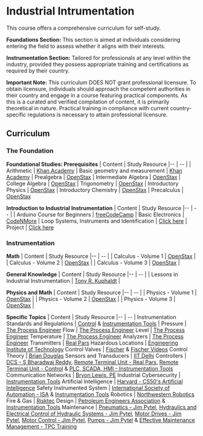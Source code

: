 # Industrial Intrumentation 

This course offers a comprehensive curriculum for self-study.

**Foundations Section:** This section is aimed at individuals considering entering the field to assess whether it aligns with their interests.

**Instrumentation Section:** Tailored for professionals at any level within the industry, provided they possess appropriate training and certifications as required by their country.

**Important Note:** This curriculum DOES NOT grant professional licensure. To obtain licensure, individuals should approach the competent authorities in their country and engage in a course featuring practical components. As this is a curated and verified compilation of content, it is primarily theoretical in nature. Practical training in compliance with current country-specific regulations is necessary to attain professional licensure.

## Curriculum

### The Foundation

**Foundational Studies: Prerequisites**
| Content |  Study Resource
|-- | -- |
| Arithmetic | [Khan Academy](https://www.khanacademy.org/math/arithmetic#arithmetic-subject-challenge)
| Basic geometry and measurement | [Khan Academy](https://www.khanacademy.org/math/basic-geo#basic-geo-subject-challenge)
| Prealgebra | [OpenStax](https://openstax.org/details/books/prealgebra-2e)
| Intermediate Algebra | [OpenStax](https://openstax.org/details/books/intermediate-algebra-2e)
| College Algebra | [OpenStax](https://openstax.org/details/books/college-algebra-corequisite-support-2e)
| Trigonometry | [OpenStax](https://mecmath.net/trig/Trigonometry.pdf)
| Introductory Physics | [OpenStax](https://openstax.org/details/books/physics)
| Introductory Chemistry | [OpenStax](https://openstax.org/details/books/chemistry-2e)
| Precalculus | [OpenStax](https://assets.openstax.org/oscms-prodcms/media/documents/Precalculus_2e-WEB.pdf)


**Introduction to Industrial Instrumentation**
| Content |  Study Resource
|-- | -- |
| Arduino Course for Beginners | [freeCodeCamp](https://www.youtube.com/watch?v=zJ-LqeX_fLU)
| Basic Electronics | [CodeNMore](https://www.youtube.com/playlist?list=PLah6faXAgguOeMUIxS22ZU4w5nDvCl5gs)
| Loop Systems, Instruments and Identification | [Click here](https://github.com/lcafer/Instrumentation/blob/main/texts/Loop%20Systems,%20Instruments%20and%20Identification)
| Project | [Click here](https://github.com/lcafer/Instrumentation/blob/main/projects/Introduction%20to%20Industrial%20Instrumentation%20and%20Automation)

### Instrumentation

**Math**
| Content |  Study Resource
|-- | -- |
| Calculus - Volume 1 | [OpenStax](https://openstax.org/details/books/calculus-volume-1) |
| Calculus - Volume 2 | [OpenStax](https://openstax.org/details/books/calculus-volume-2) |
| Calculus - Volume 3 | [OpenStax](https://openstax.org/details/books/calculus-volume-3) |

**General Knowledge**
| Content |  Study Resource
|-- | -- |
| Lessons in Industrial Instrumentation | [Tony R. Kuphaldt](https://www.ibiblio.org/kuphaldt/socratic/sinst/) |

**Physics and Math**
| Content |  Study Resource
|-- | -- |
| Physics - Volume 1 | [OpenStax](https://openstax.org/details/books/university-physics-volume-1) |
| Physics - Volume 2 | [OpenStax](https://openstax.org/details/books/university-physics-volume-2) |
| Physics - Volume 3 | [OpenStax](https://openstax.org/details/books/university-physics-volume-3) |

**Specific Topics**
| Content |  Study Resource
|-- | -- |
Instrumentation Standards and Regulations | [Control](https://control.com/technical-articles/introduction-to-codes-standards-for-instrumentation-controls-engineers/) & [Instrumentation Tools](https://instrumentationtools.com/instrumentation-standards/) | Pressure | [The Process Engineer](https://www.youtube.com/watch?v=o63taEDmCOE)
Flow | [The Process Engineer](https://www.youtube.com/watch?v=6MKYn7H4tig)
Level | [The Process Engineer](https://www.youtube.com/watch?v=YgH7RussHA8)
Temperature | [The Process Engineer](https://www.youtube.com/watch?v=ZApY8wwWPpg)
Analyzers | [The Process Engineer](https://www.youtube.com/watch?v=psTWvgKIoxk)
Transmitters | [Real Pars](https://www.realpars.com/blog/transmitter)
Hazardous Locations | [Engineering Institute of Technology](https://www.youtube.com/watch?v=nlzXxsHcj_0)
Control Valves | [Fischer](https://www.emerson.com/documents/automation/control-valve-handbook-en-3661206.pdf) & [Fischer Videos](https://www.youtube.com/playlist?list=PLSXazcrqabne8r94ck0WxW1L2txlDRPZO)
Control Theory |  [Brian Douglas](https://www.youtube.com/playlist?list=PLUMWjy5jgHK1NC52DXXrriwihVrYZKqjk)
Sensors and Transducers | [IIT Delhi](https://www.youtube.com/playlist?list=PLp6ek2hDcoNBrYuh8TYc3YNQUvKanqiRa)
Controllers | [DCS - S Bharadwaj Reddy](https://www.youtube.com/playlist?list=PLLaIFprsTYAm_8LQghdl1a03X3wk0qMy1), [Remote Terminal Unit - Real Pars](https://www.realpars.com/blog/rtu), [Remote Terminal Unit - Control](https://control.com/technical-articles/what-is-a-remote-terminal-unit-rtu/) & [PLC, SCADA, HMI - Instrumentation Tools](https://www.youtube.com/playlist?list=PLI78ZBihrkE2WdegX1oeZnXi5j1haKC2c)
Communication Networks | [Bryon Lewis, PE](https://www.youtube.com/playlist?list=PLt50BEIirCOMY8qrcGBdoJIAUHWXfJM6H)
Industrial Cybersecurity | [Instrumentation Tools](https://www.youtube.com/playlist?list=PLI78ZBihrkE1EpPaG79hQFuEIN9_35EbA)
Artificial Intelligence | [Harvard - CS50's Artificial Intelligence](https://www.youtube.com/watch?v=5NgNicANyqM)
Safety Instrumented System | [International Society of Automation - ISA](https://www.youtube.com/watch?v=S6HD_NO5Ibg) & [Instrumentation Tools](https://www.youtube.com/watch?v=fCA2ZDUStH4&list=PLI78ZBihrkE16q3wWOVERKVd_r0wakGYF)
Robotics | [Northwestern Robotics](https://www.youtube.com/playlist?list=PLggLP4f-rq02vX0OQQ5vrCxbJrzamYDfx)
Fire & Gas | [Risktec](https://www.youtube.com/playlist?list=PLcXzb5UGDh5ggxuy4dBvbBdUxdCKxiPCD)
Design | [Petroleum Engineers Association](https://www.youtube.com/watch?v=JvX59z76K2g) & [Instrumentation Tools](https://instrumentationtools.com/list-of-instrumentation-project-engineering-documents/)
Maintenance | [Pneumatics - Jim Pytel](https://www.youtube.com/playlist?list=PLdnqjKaksr8qM_nxfOnZhELfIlr6auQZG), [Hydraulics and Electrical Control of Hydraulic Systems - Jim Pytel](https://www.youtube.com/playlist?list=PLdnqjKaksr8ruhw85YYSSO6EWLhVVmSKm), [Motor Drives - Jim Pytel](https://www.youtube.com/playlist?list=PLdnqjKaksr8qruLl85Uq3em62PjXlSNUF), [Motor Control - Jim Pytel](https://www.youtube.com/playlist?list=PLdnqjKaksr8qRPCFkU2Q8XQe0bfo99rs6), [Pumps - Jim Pytel](https://www.youtube.com/playlist?list=PLdnqjKaksr8ppwIf4IOCwwEvpsAJYG-2a) & [Effective Maintenance Management - TPC Training](https://www.youtube.com/watch?v=eYFKWVbdzYE) 






